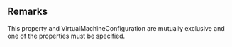 ## Remarks  
 This property and VirtualMachineConfiguration are mutually             exclusive and one of the properties must be specified.